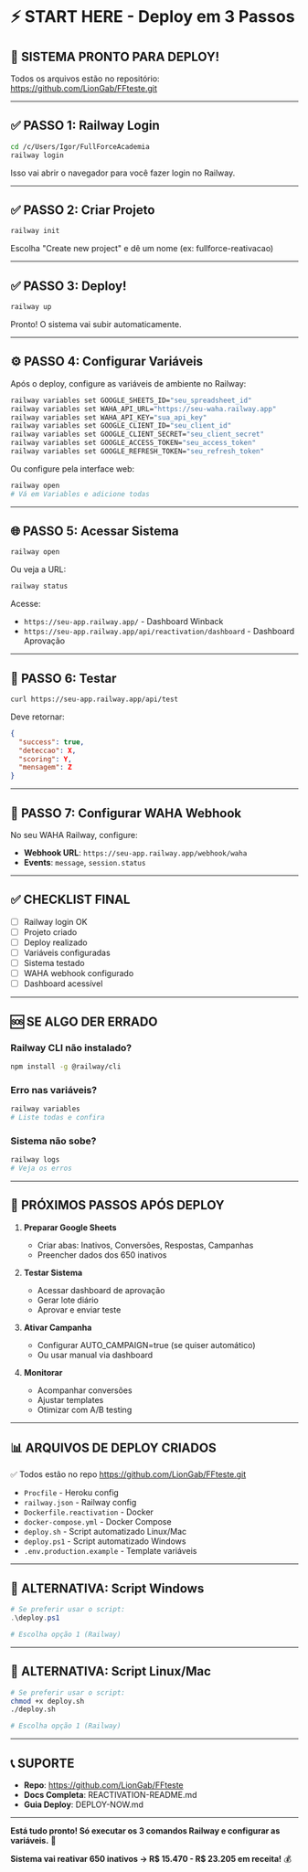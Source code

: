 # ⚡ START HERE - Deploy em 3 Passos

## 🚀 SISTEMA PRONTO PARA DEPLOY!

Todos os arquivos estão no repositório: https://github.com/LionGab/FFteste.git

---

## ✅ PASSO 1: Railway Login

```bash
cd /c/Users/Igor/FullForceAcademia
railway login
```

Isso vai abrir o navegador para você fazer login no Railway.

---

## ✅ PASSO 2: Criar Projeto

```bash
railway init
```

Escolha "Create new project" e dê um nome (ex: fullforce-reativacao)

---

## ✅ PASSO 3: Deploy!

```bash
railway up
```

Pronto! O sistema vai subir automaticamente.

---

## ⚙️ PASSO 4: Configurar Variáveis

Após o deploy, configure as variáveis de ambiente no Railway:

```bash
railway variables set GOOGLE_SHEETS_ID="seu_spreadsheet_id"
railway variables set WAHA_API_URL="https://seu-waha.railway.app"
railway variables set WAHA_API_KEY="sua_api_key"
railway variables set GOOGLE_CLIENT_ID="seu_client_id"
railway variables set GOOGLE_CLIENT_SECRET="seu_client_secret"
railway variables set GOOGLE_ACCESS_TOKEN="seu_access_token"
railway variables set GOOGLE_REFRESH_TOKEN="seu_refresh_token"
```

Ou configure pela interface web:
```bash
railway open
# Vá em Variables e adicione todas
```

---

## 🌐 PASSO 5: Acessar Sistema

```bash
railway open
```

Ou veja a URL:
```bash
railway status
```

Acesse:
- `https://seu-app.railway.app/` - Dashboard Winback
- `https://seu-app.railway.app/api/reactivation/dashboard` - Dashboard Aprovação

---

## 🧪 PASSO 6: Testar

```bash
curl https://seu-app.railway.app/api/test
```

Deve retornar:
```json
{
  "success": true,
  "deteccao": X,
  "scoring": Y,
  "mensagem": Z
}
```

---

## 📱 PASSO 7: Configurar WAHA Webhook

No seu WAHA Railway, configure:
- **Webhook URL**: `https://seu-app.railway.app/webhook/waha`
- **Events**: `message`, `session.status`

---

## ✅ CHECKLIST FINAL

- [ ] Railway login OK
- [ ] Projeto criado
- [ ] Deploy realizado
- [ ] Variáveis configuradas
- [ ] Sistema testado
- [ ] WAHA webhook configurado
- [ ] Dashboard acessível

---

## 🆘 SE ALGO DER ERRADO

### Railway CLI não instalado?
```bash
npm install -g @railway/cli
```

### Erro nas variáveis?
```bash
railway variables
# Liste todas e confira
```

### Sistema não sobe?
```bash
railway logs
# Veja os erros
```

---

## 🎯 PRÓXIMOS PASSOS APÓS DEPLOY

1. **Preparar Google Sheets**
   - Criar abas: Inativos, Conversões, Respostas, Campanhas
   - Preencher dados dos 650 inativos

2. **Testar Sistema**
   - Acessar dashboard de aprovação
   - Gerar lote diário
   - Aprovar e enviar teste

3. **Ativar Campanha**
   - Configurar AUTO_CAMPAIGN=true (se quiser automático)
   - Ou usar manual via dashboard

4. **Monitorar**
   - Acompanhar conversões
   - Ajustar templates
   - Otimizar com A/B testing

---

## 📊 ARQUIVOS DE DEPLOY CRIADOS

✅ Todos estão no repo https://github.com/LionGab/FFteste.git

- `Procfile` - Heroku config
- `railway.json` - Railway config
- `Dockerfile.reactivation` - Docker
- `docker-compose.yml` - Docker Compose
- `deploy.sh` - Script automatizado Linux/Mac
- `deploy.ps1` - Script automatizado Windows
- `.env.production.example` - Template variáveis

---

## 🚀 ALTERNATIVA: Script Windows

```powershell
# Se preferir usar o script:
.\deploy.ps1

# Escolha opção 1 (Railway)
```

---

## 🚀 ALTERNATIVA: Script Linux/Mac

```bash
# Se preferir usar o script:
chmod +x deploy.sh
./deploy.sh

# Escolha opção 1 (Railway)
```

---

## 📞 SUPORTE

- **Repo**: https://github.com/LionGab/FFteste
- **Docs Completa**: REACTIVATION-README.md
- **Guia Deploy**: DEPLOY-NOW.md

---

**Está tudo pronto! Só executar os 3 comandos Railway e configurar as variáveis.** 🎯

**Sistema vai reativar 650 inativos → R$ 15.470 - R$ 23.205 em receita!** 💰
